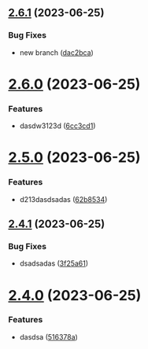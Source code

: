 ## [2.6.1](https://github.com/idel28102001/test-release/compare/v2.6.0...v2.6.1) (2023-06-25)


### Bug Fixes

* new branch ([dac2bca](https://github.com/idel28102001/test-release/commit/dac2bca39b0b6d4f6fe086fcc5561e0cc258ae26))

# [2.6.0](https://github.com/idel28102001/test-release/compare/v2.5.0...v2.6.0) (2023-06-25)


### Features

* dasdw3123d ([6cc3cd1](https://github.com/idel28102001/test-release/commit/6cc3cd193594099b3ec17d7af9bc8645239ccdae))

# [2.5.0](https://github.com/idel28102001/test-release/compare/v2.4.3...v2.5.0) (2023-06-25)


### Features

* d213dasdsadas ([62b8534](https://github.com/idel28102001/test-release/commit/62b8534846dfff8b5d228b619cb29b9aeb896ba4))

## [2.4.1](https://github.com/idel28102001/test-release/compare/v2.4.0...v2.4.1) (2023-06-25)


### Bug Fixes

* dsadsadas ([3f25a61](https://github.com/idel28102001/test-release/commit/3f25a6187fc71d00d33e91496b40b3426b8aa04b))

# [2.4.0](https://github.com/idel28102001/test-release/compare/v2.3.1...v2.4.0) (2023-06-25)


### Features

* dasdsa ([516378a](https://github.com/idel28102001/test-release/commit/516378a1dae290db6bcf1ff99c9c46abf5d23b00))
